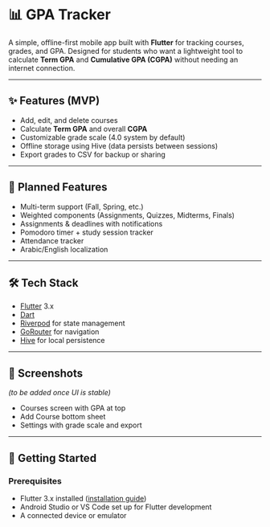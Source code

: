 # 📊 GPA Tracker

A simple, offline-first mobile app built with **Flutter** for tracking courses, grades, and GPA. Designed for students who want a lightweight tool to calculate **Term GPA** and **Cumulative GPA (CGPA)** without needing an internet connection.

---

## ✨ Features (MVP)
- Add, edit, and delete courses
- Calculate **Term GPA** and overall **CGPA**
- Customizable grade scale (4.0 system by default)
- Offline storage using Hive (data persists between sessions)
- Export grades to CSV for backup or sharing

---

## 🚀 Planned Features
- Multi-term support (Fall, Spring, etc.)
- Weighted components (Assignments, Quizzes, Midterms, Finals)
- Assignments & deadlines with notifications
- Pomodoro timer + study session tracker
- Attendance tracker
- Arabic/English localization

---

## 🛠️ Tech Stack
- [Flutter](https://flutter.dev/) 3.x
- [Dart](https://dart.dev/)
- [Riverpod](https://riverpod.dev/) for state management
- [GoRouter](https://pub.dev/packages/go_router) for navigation
- [Hive](https://pub.dev/packages/hive) for local persistence

---

## 📱 Screenshots
*(to be added once UI is stable)*
- Courses screen with GPA at top
- Add Course bottom sheet
- Settings with grade scale and export

---

## 🔧 Getting Started

### Prerequisites
- Flutter 3.x installed ([installation guide](https://docs.flutter.dev/get-started/install))
- Android Studio or VS Code set up for Flutter development
- A connected device or emulator

